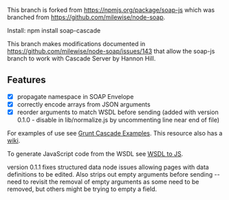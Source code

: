 This branch is forked from https://npmjs.org/package/soap-js which was branched from https://github.com/milewise/node-soap.

Install:  npm install soap-cascade

This branch makes modifications documented in https://github.com/milewise/node-soap/issues/143 that allow 
the soap-js branch to work with Cascade Server by Hannon Hill.

## Features
* [x] propagate namespace in SOAP Envelope
* [x] correctly encode arrays from JSON arguments
* [x] reorder arguments to match WSDL before sending (added with version 0.1.0 - disable in lib/normalize.js by uncommenting line near end of file)

For examples of use see [Grunt Cascade Examples](https://github.com/jraller/Grunt-Cascade-Examples). This 
resource also has a [wiki](https://github.com/jraller/Grunt-Cascade-Examples/wiki).

To generate JavaScript code from the WSDL see [WSDL to JS](https://github.com/jraller/WSDLtoJS).

version 0.1.1 fixes structured data node issues allowing pages with data definitions to be edited. 
Also strips out empty arguments before sending -- need to revisit the removal of empty arguments 
as some need to be removed, but others might be trying to empty a field.
